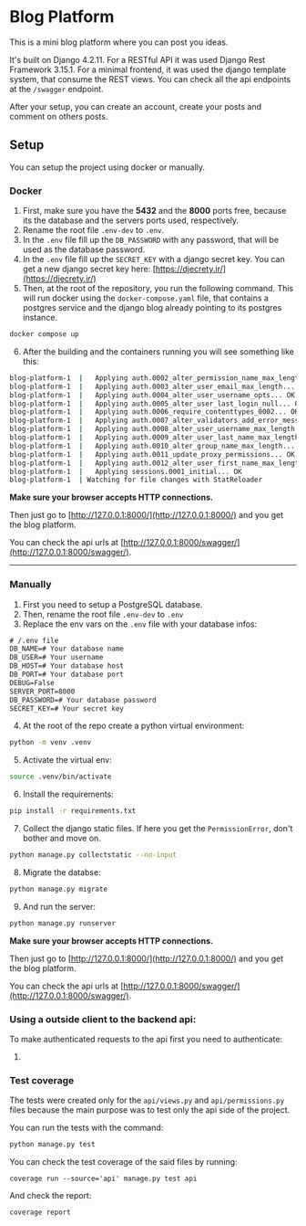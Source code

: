 # Blog Platform

This is a mini blog platform where you can post you ideas.

It's built on Django 4.2.11.
For a RESTful API it was used Django Rest Framework 3.15.1.
For a minimal frontend, it was used the django template system, that consume the REST views.
You can check all the api endpoints at the ``/swagger`` endpoint.

After your setup, you can create an account, create your posts and comment on others posts.

## Setup

You can setup the project using docker or manually.

### Docker

1. First, make sure you have the **5432** and the **8000** ports free, because its the database and the servers ports used, respectively.
2. Rename the root file ``.env-dev`` to ``.env``.
3. In the ``.env`` file fill up the ``DB_PASSWORD`` with any password, that will be used as the database password.
4. In the ``.env`` file fill up the ``SECRET_KEY`` with a django secret key. You can get a new django secret key here: [https://djecrety.ir/](https://djecrety.ir/)
5. Then, at the root of the repository, you run the following command. This will run docker using the ``docker-compose.yaml`` file, that contains a postgres service and the django blog already pointing to its postgres instance.
````bash
docker compose up
````
6. After the building and the containers running you will see something like this:
```bash
blog-platform-1  |   Applying auth.0002_alter_permission_name_max_length... OK
blog-platform-1  |   Applying auth.0003_alter_user_email_max_length... OK
blog-platform-1  |   Applying auth.0004_alter_user_username_opts... OK
blog-platform-1  |   Applying auth.0005_alter_user_last_login_null... OK
blog-platform-1  |   Applying auth.0006_require_contenttypes_0002... OK
blog-platform-1  |   Applying auth.0007_alter_validators_add_error_messages... OK
blog-platform-1  |   Applying auth.0008_alter_user_username_max_length... OK
blog-platform-1  |   Applying auth.0009_alter_user_last_name_max_length... OK
blog-platform-1  |   Applying auth.0010_alter_group_name_max_length... OK
blog-platform-1  |   Applying auth.0011_update_proxy_permissions... OK
blog-platform-1  |   Applying auth.0012_alter_user_first_name_max_length... OK
blog-platform-1  |   Applying sessions.0001_initial... OK
blog-platform-1  | Watching for file changes with StatReloader

```

**Make sure your browser accepts HTTP connections.**

Then just go to [http://127.0.0.1:8000/](http://127.0.0.1:8000/) and you get the blog platform.

You can check the api urls at [http://127.0.0.1:8000/swagger/](http://127.0.0.1:8000/swagger/).

--------------------------------------------------------------------------------

### Manually

1. First you need to setup a PostgreSQL database.
2. Then, rename the root file `.env-dev` to `.env`
3. Replace the env vars on the `.env` file with your database infos:
```txt
# /.env file
DB_NAME=# Your database name
DB_USER=# Your username
DB_HOST=# Your database host
DB_PORT=# Your database port
DEBUG=False
SERVER_PORT=8000
DB_PASSWORD=# Your database password
SECRET_KEY=# Your secret key
```
4. At the root of the repo create a python virtual environment:
```bash
python -m venv .venv
```
5. Activate the virtual env:
```bash
source .venv/bin/activate
```
6. Install the requirements:
```bash
pip install -r requirements.txt
```
7. Collect the django static files. If here you get the `PermissionError`, don't bother and move on.
```bash
python manage.py collectstatic --no-input
```
8. Migrate the databse:
```bash
python manage.py migrate
```
9. And run the server:
```bash
python manage.py runserver
```

**Make sure your browser accepts HTTP connections.**

Then just go to [http://127.0.0.1:8000/](http://127.0.0.1:8000/) and you get the blog platform.

You can check the api urls at [http://127.0.0.1:8000/swagger/](http://127.0.0.1:8000/swagger/).

### Using a outside client to the backend api:

To make authenticated requests to the api first you need to authenticate:

1. 

### Test coverage

The tests were created only for the `api/views.py` and `api/permissions.py` files because the main purpose was to test only
the api side of the project.

You can run the tests with the command:
```bash
python manage.py test
```

You can check the test coverage of the said files by running:
```
coverage run --source='api' manage.py test api
```

And check the report:
```
coverage report
```